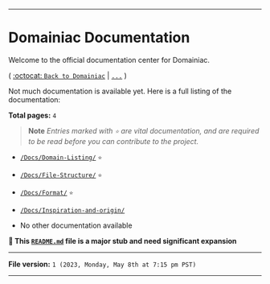 
***

# Domainiac Documentation

Welcome to the official documentation center for Domainiac.

( [:octocat: `Back to Domainiac`](https://github.com/seanpm2001/Domainiac/) | [`...`](/README.md)  )

Not much documentation is available yet. Here is a full listing of the documentation:

**Total pages:** `4`

> **Note** _Entries marked with `⭐️` are vital documentation, and are required to be read before you can contribute to the project._

- [`/Docs/Domain-Listing/`](/Docs/Domain-Listing/) `⭐️`
- [`/Docs/File-Structure/`](/Docs/File-Structure/) `⭐️`
- [`/Docs/Format/`](/Docs/Format/) `⭐️`
- [`/Docs/Inspiration-and-origin/`](/Docs/Inspiration-and-origin/)

- No other documentation available

**🌱️ This [`README.md`](/Docs/README.md) file is a major stub and need significant expansion**

***

**File version:** `1 (2023, Monday, May 8th at 7:15 pm PST)`

***

